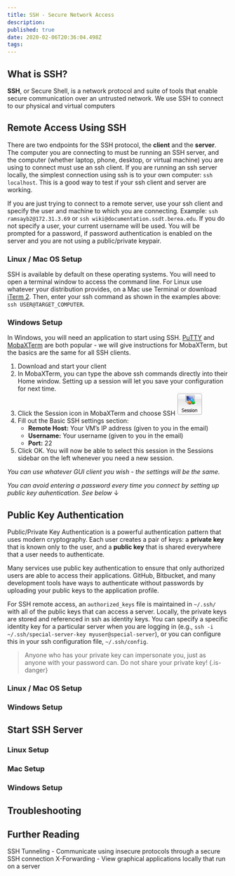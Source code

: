 ```yaml
---
title: SSH - Secure Network Access
description: 
published: true
date: 2020-02-06T20:36:04.498Z
tags: 
---
```


## What is SSH?

**SSH**, or Secure Shell, is a network protocol and suite of tools that enable secure communication over an untrusted network. We use SSH to connect to our physical and virtual computers

## Remote Access Using SSH

There are two endpoints for the SSH protocol, the **client** and the **server**. The computer you are connecting to must be running an SSH server, and the computer (whether laptop, phone, desktop, or virtual machine) you are using to connect must use an ssh client. If you are running an ssh server locally, the simplest connection using ssh is to your own computer: `ssh localhost`. This is a good way to test if your ssh client and server are working.

If you are just trying to connect to a remote server, use your ssh client and specify the user and machine to which you are connecting. Example: `ssh ramsayb2@172.31.3.69` or `ssh wiki@documentation.ssdt.berea.edu`. If you do not specify a user, your current username will be used. You will be prompted for a password, if password authentication is enabled on the server and you are not using a public/private keypair.

### Linux / Mac OS Setup

SSH is available by default on these operating systems. You will need to open a terminal window to access the command line. For Linux use whatever your distribution provides, on a Mac use Terminal or download [iTerm 2](https://iterm2.com/). Then, enter your ssh command as shown in the examples above: `ssh USER@TARGET_COMPUTER`.

### Windows Setup

In Windows, you will need an application to start using SSH. [PuTTY](https://www.putty.org/) and [MobaXTerm](http://mobaxterm.mobatek.net/download.html) are both popular - we will give instructions for MobaXTerm, but the basics are the same for all SSH clients.

1. Download and start your client
2. In MobaXTerm, you can type the above ssh commands directly into their Home window. Setting up a session will let you save your configuration for next time.
3. Click the Session icon in MobaXTerm and choose SSH
    ![mobaxterm-session-icon.png](/mobaxterm-session-icon.png)
4. Fill out the Basic SSH settings section:
    * **Remote Host:** Your VM’s IP address (given to you in the email)
    * **Username:** Your username (given to you in the email)
    * **Port:** 22
5. Click OK. You will now be able to select this session in the Sessions sidebar on the left whenever you need a new session.

*You can use whatever GUI client you wish - the settings will be the same.*

*You can avoid entering a password every time you connect by setting up public key auhentication. See below* ↓

## Public Key Authentication

Public/Private Key Authentication is a powerful authentication pattern that uses modern cryptography. Each user creates a pair of keys: a **private key** that is known only to the user, and a **public key** that is shared everywhere that a user needs to authenticate.

Many services use public key authentication to ensure that only authorized users are able to access their applications. GitHub, Bitbucket, and many development tools have ways to authenticate without passwords by uploading your public keys to the application profile.

For SSH remote access, an `authorized_keys` file is maintained in `~/.ssh/` with all of the public keys that can access a server. Locally, the private keys are stored and referenced in ssh as identity keys. You can specify a specific identity key for a particular server when you are logging in (e.g., `ssh -i ~/.ssh/special-server-key myuser@special-server`), or you can configure this in your ssh configuration file, `~/.ssh/config`.

> Anyone who has your private key can impersonate you, just as anyone with your password can. Do not share your private key!
{.is-danger}


### Linux / Mac OS Setup

### Windows Setup

## Start SSH Server

### Linux Setup

### Mac Setup

### Windows Setup

## Troubleshooting

## Further Reading


SSH Tunneling - Communicate using insecure protocols through a secure SSH connection
X-Forwarding - View graphical applications locally that run on a server
